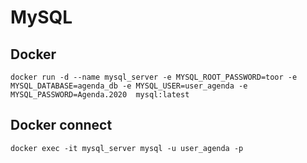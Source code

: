# MySQL

## Docker

```
docker run -d --name mysql_server -e MYSQL_ROOT_PASSWORD=toor -e MYSQL_DATABASE=agenda_db -e MYSQL_USER=user_agenda -e MYSQL_PASSWORD=Agenda.2020  mysql:latest
```
## Docker connect

```
docker exec -it mysql_server mysql -u user_agenda -p
```